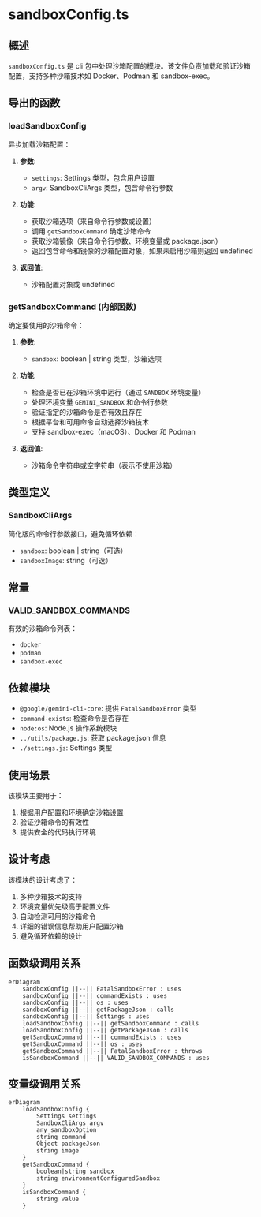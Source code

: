 # sandboxConfig.ts

## 概述

`sandboxConfig.ts` 是 cli 包中处理沙箱配置的模块。该文件负责加载和验证沙箱配置，支持多种沙箱技术如 Docker、Podman 和 sandbox-exec。

## 导出的函数

### loadSandboxConfig
异步加载沙箱配置：

1. **参数**:
   - `settings`: Settings 类型，包含用户设置
   - `argv`: SandboxCliArgs 类型，包含命令行参数

2. **功能**:
   - 获取沙箱选项（来自命令行参数或设置）
   - 调用 `getSandboxCommand` 确定沙箱命令
   - 获取沙箱镜像（来自命令行参数、环境变量或 package.json）
   - 返回包含命令和镜像的沙箱配置对象，如果未启用沙箱则返回 undefined

3. **返回值**:
   - 沙箱配置对象或 undefined

### getSandboxCommand (内部函数)
确定要使用的沙箱命令：

1. **参数**:
   - `sandbox`: boolean | string 类型，沙箱选项

2. **功能**:
   - 检查是否已在沙箱环境中运行（通过 `SANDBOX` 环境变量）
   - 处理环境变量 `GEMINI_SANDBOX` 和命令行参数
   - 验证指定的沙箱命令是否有效且存在
   - 根据平台和可用命令自动选择沙箱技术
   - 支持 sandbox-exec（macOS）、Docker 和 Podman

3. **返回值**:
   - 沙箱命令字符串或空字符串（表示不使用沙箱）

## 类型定义

### SandboxCliArgs
简化版的命令行参数接口，避免循环依赖：
- `sandbox`: boolean | string（可选）
- `sandboxImage`: string（可选）

## 常量

### VALID_SANDBOX_COMMANDS
有效的沙箱命令列表：
- `docker`
- `podman`
- `sandbox-exec`

## 依赖模块

- `@google/gemini-cli-core`: 提供 `FatalSandboxError` 类型
- `command-exists`: 检查命令是否存在
- `node:os`: Node.js 操作系统模块
- `../utils/package.js`: 获取 package.json 信息
- `./settings.js`: Settings 类型

## 使用场景

该模块主要用于：
1. 根据用户配置和环境确定沙箱设置
2. 验证沙箱命令的有效性
3. 提供安全的代码执行环境

## 设计考虑

该模块的设计考虑了：
1. 多种沙箱技术的支持
2. 环境变量优先级高于配置文件
3. 自动检测可用的沙箱命令
4. 详细的错误信息帮助用户配置沙箱
5. 避免循环依赖的设计

## 函数级调用关系

```mermaid
erDiagram
    sandboxConfig ||--|| FatalSandboxError : uses
    sandboxConfig ||--|| commandExists : uses
    sandboxConfig ||--|| os : uses
    sandboxConfig ||--|| getPackageJson : calls
    sandboxConfig ||--|| Settings : uses
    loadSandboxConfig ||--|| getSandboxCommand : calls
    loadSandboxConfig ||--|| getPackageJson : calls
    getSandboxCommand ||--|| commandExists : uses
    getSandboxCommand ||--|| os : uses
    getSandboxCommand ||--|| FatalSandboxError : throws
    isSandboxCommand ||--|| VALID_SANDBOX_COMMANDS : uses
```

## 变量级调用关系

```mermaid
erDiagram
    loadSandboxConfig {
        Settings settings
        SandboxCliArgs argv
        any sandboxOption
        string command
        Object packageJson
        string image
    }
    getSandboxCommand {
        boolean|string sandbox
        string environmentConfiguredSandbox
    }
    isSandboxCommand {
        string value
    }
```